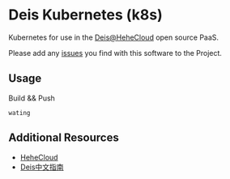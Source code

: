 # Deis Kubernetes (k8s)

Kubernetes for use in the [Deis@HeheCloud](http://hehecloud.com/) open source PaaS.

Please add any [issues](https://github.com/HeheCloud/deis-k8s/issues) you find with this software to the Project.

## Usage

Build && Push

```
wating
```

## Additional Resources

* [HeheCloud](http://hehecloud.com/)
* [Deis中文指南](http://deis.heheapp.com/)
